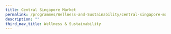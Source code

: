 ```yaml
---
title: Central Singapore Market
permalink: /programmes/Wellness-and-Sustainability/central-singapore-market
description: ""
third_nav_title: Wellness & Sustainability
---
```


